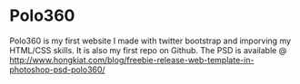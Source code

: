 Polo360
=======

Polo360 is my first website I made with twitter bootstrap and imporving my HTML/CSS skills. It is also my first repo on Github. The PSD is available @ http://www.hongkiat.com/blog/freebie-release-web-template-in-photoshop-psd-polo360/
